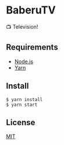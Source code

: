 # BaberuTV

:tv: Television!

## Requirements

- [Node.js](https://nodejs.org/)
- [Yarn](https://yarnpkg.com/)

## Install

```shell
$ yarn install
$ yarn start
```

## License

[MIT](LICENSE)
